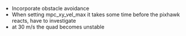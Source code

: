 - Incorporate obstacle avoidance 
- When setting mpc_xy_vel_max it takes some time before the pixhawk reacts, have to investigate
- at 30 m/s the quad becomes unstable 